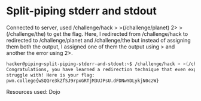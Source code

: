 # Split-piping stderr and stdout
Connected to server, used /challenge/hack > >(/challenge/planet) 2> >(/challenge/the) to get the flag. Here, I redirected from /challenge/hack to redirected to /challenge/planet and /challenge/the but instead of assigning them both the output, I assigned one of them the output using > and another the error using 2>. 
```bash
hacker@piping~split-piping-stderr-and-stdout:~$ /challenge/hack > >(/challenge/planet) 2> >(/challenge/the)
Congratulations, you have learned a redirection technique that even experts
struggle with! Here is your flag:
pwn.college{wSQQre3kZfSJ9rpxGRTjM3UJPsU.dFDNwYDLykjN0czW}
```
Resources used: Dojo
